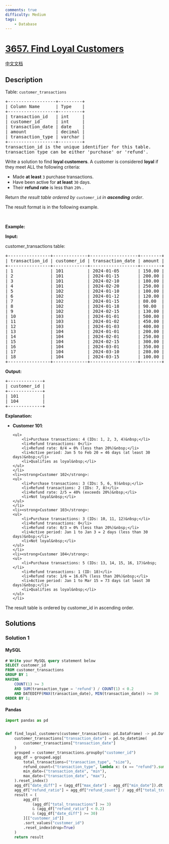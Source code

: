 ```yaml
---
comments: true
difficulty: Medium
tags:
    - Database
---
```


<!-- problem:start -->

# [3657. Find Loyal Customers](https://leetcode.com/problems/find-loyal-customers)

[中文文档](/solution/3600-3699/3657.Find%20Loyal%20Customers/README.md)

## Description

<!-- description:start -->

<p>Table: <code>customer_transactions</code></p>

<pre>
+------------------+---------+
| Column Name      | Type    |
+------------------+---------+
| transaction_id   | int     |
| customer_id      | int     |
| transaction_date | date    |
| amount           | decimal |
| transaction_type | varchar |
+------------------+---------+
transaction_id is the unique identifier for this table.
transaction_type can be either &#39;purchase&#39; or &#39;refund&#39;.
</pre>

<p>Write a solution to find <strong>loyal customers</strong>. A customer is considered <strong>loyal</strong> if they meet ALL the following criteria:</p>

<ul>
	<li>Made <strong>at least</strong>&nbsp;<code><font face="monospace">3</font></code>&nbsp;purchase transactions.</li>
	<li>Have been active for <strong>at least</strong> <code>30</code> days.</li>
	<li>Their <strong>refund rate</strong> is less than <code>20%</code> .</li>
</ul>

<p>Return <em>the result table&nbsp;ordered by</em> <code>customer_id</code> <em>in <strong>ascending</strong> order</em>.</p>

<p>The result format is in the following example.</p>

<p>&nbsp;</p>
<p><strong class="example">Example:</strong></p>

<div class="example-block">
<p><strong>Input:</strong></p>

<p>customer_transactions table:</p>

<pre class="example-io">
+----------------+-------------+------------------+--------+------------------+
| transaction_id | customer_id | transaction_date | amount | transaction_type |
+----------------+-------------+------------------+--------+------------------+
| 1              | 101         | 2024-01-05       | 150.00 | purchase         |
| 2              | 101         | 2024-01-15       | 200.00 | purchase         |
| 3              | 101         | 2024-02-10       | 180.00 | purchase         |
| 4              | 101         | 2024-02-20       | 250.00 | purchase         |
| 5              | 102         | 2024-01-10       | 100.00 | purchase         |
| 6              | 102         | 2024-01-12       | 120.00 | purchase         |
| 7              | 102         | 2024-01-15       | 80.00  | refund           |
| 8              | 102         | 2024-01-18       | 90.00  | refund           |
| 9              | 102         | 2024-02-15       | 130.00 | purchase         |
| 10             | 103         | 2024-01-01       | 500.00 | purchase         |
| 11             | 103         | 2024-01-02       | 450.00 | purchase         |
| 12             | 103         | 2024-01-03       | 400.00 | purchase         |
| 13             | 104         | 2024-01-01       | 200.00 | purchase         |
| 14             | 104         | 2024-02-01       | 250.00 | purchase         |
| 15             | 104         | 2024-02-15       | 300.00 | purchase         |
| 16             | 104         | 2024-03-01       | 350.00 | purchase         |
| 17             | 104         | 2024-03-10       | 280.00 | purchase         |
| 18             | 104         | 2024-03-15       | 100.00 | refund           |
+----------------+-------------+------------------+--------+------------------+
</pre>

<p><strong>Output:</strong></p>

<pre class="example-io">
+-------------+
| customer_id |
+-------------+
| 101         |
| 104         |
+-------------+
</pre>

<p><strong>Explanation:</strong></p>

<ul>
	<li><strong>Customer 101</strong>:

    <ul>
    	<li>Purchase transactions: 4 (IDs: 1, 2, 3, 4)&nbsp;</li>
    	<li>Refund transactions: 0</li>
    	<li>Refund rate: 0/4 = 0% (less than 20%)&nbsp;</li>
    	<li>Active period: Jan 5 to Feb 20 = 46 days (at least 30 days)&nbsp;</li>
    	<li>Qualifies as loyal&nbsp;</li>
    </ul>
    </li>
    <li><strong>Customer 102</strong>:
    <ul>
    	<li>Purchase transactions: 3 (IDs: 5, 6, 9)&nbsp;</li>
    	<li>Refund transactions: 2 (IDs: 7, 8)</li>
    	<li>Refund rate: 2/5 = 40% (exceeds 20%)&nbsp;</li>
    	<li>Not loyal&nbsp;</li>
    </ul>
    </li>
    <li><strong>Customer 103</strong>:
    <ul>
    	<li>Purchase transactions: 3 (IDs: 10, 11, 12)&nbsp;</li>
    	<li>Refund transactions: 0</li>
    	<li>Refund rate: 0/3 = 0% (less than 20%)&nbsp;</li>
    	<li>Active period: Jan 1 to Jan 3 = 2 days (less than 30 days)&nbsp;</li>
    	<li>Not loyal&nbsp;</li>
    </ul>
    </li>
    <li><strong>Customer 104</strong>:
    <ul>
    	<li>Purchase transactions: 5 (IDs: 13, 14, 15, 16, 17)&nbsp;</li>
    	<li>Refund transactions: 1 (ID: 18)</li>
    	<li>Refund rate: 1/6 = 16.67% (less than 20%)&nbsp;</li>
    	<li>Active period: Jan 1 to Mar 15 = 73 days (at least 30 days)&nbsp;</li>
    	<li>Qualifies as loyal&nbsp;</li>
    </ul>
    </li>

</ul>

<p>The result table is ordered by customer_id in ascending order.</p>
</div>

<!-- description:end -->

## Solutions

<!-- solution:start -->

### Solution 1

<!-- tabs:start -->

#### MySQL

```sql
# Write your MySQL query statement below
SELECT customer_id
FROM customer_transactions
GROUP BY 1
HAVING
    COUNT(1) >= 3
    AND SUM(transaction_type = 'refund') / COUNT(1) < 0.2
    AND DATEDIFF(MAX(transaction_date), MIN(transaction_date)) >= 30
ORDER BY 1;
```

#### Pandas

```python
import pandas as pd


def find_loyal_customers(customer_transactions: pd.DataFrame) -> pd.DataFrame:
    customer_transactions["transaction_date"] = pd.to_datetime(
        customer_transactions["transaction_date"]
    )
    grouped = customer_transactions.groupby("customer_id")
    agg_df = grouped.agg(
        total_transactions=("transaction_type", "size"),
        refund_count=("transaction_type", lambda x: (x == "refund").sum()),
        min_date=("transaction_date", "min"),
        max_date=("transaction_date", "max"),
    ).reset_index()
    agg_df["date_diff"] = (agg_df["max_date"] - agg_df["min_date"]).dt.days
    agg_df["refund_ratio"] = agg_df["refund_count"] / agg_df["total_transactions"]
    result = (
        agg_df[
            (agg_df["total_transactions"] >= 3)
            & (agg_df["refund_ratio"] < 0.2)
            & (agg_df["date_diff"] >= 30)
        ][["customer_id"]]
        .sort_values("customer_id")
        .reset_index(drop=True)
    )
    return result
```

<!-- tabs:end -->

<!-- solution:end -->

<!-- problem:end -->
